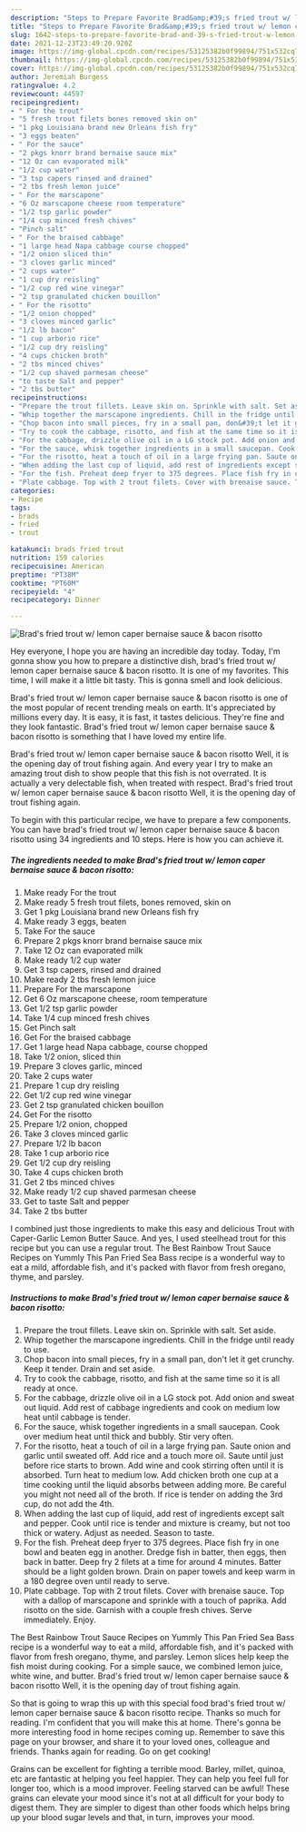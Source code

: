 ```yaml
---
description: "Steps to Prepare Favorite Brad&amp;#39;s fried trout w/ lemon caper bernaise sauce &amp;amp; bacon risotto"
title: "Steps to Prepare Favorite Brad&amp;#39;s fried trout w/ lemon caper bernaise sauce &amp;amp; bacon risotto"
slug: 1642-steps-to-prepare-favorite-brad-and-39-s-fried-trout-w-lemon-caper-bernaise-sauce-and-amp-bacon-risotto
date: 2021-12-23T23:49:20.920Z
image: https://img-global.cpcdn.com/recipes/53125382b0f99894/751x532cq70/brads-fried-trout-w-lemon-caper-bernaise-sauce-bacon-risotto-recipe-main-photo.jpg
thumbnail: https://img-global.cpcdn.com/recipes/53125382b0f99894/751x532cq70/brads-fried-trout-w-lemon-caper-bernaise-sauce-bacon-risotto-recipe-main-photo.jpg
cover: https://img-global.cpcdn.com/recipes/53125382b0f99894/751x532cq70/brads-fried-trout-w-lemon-caper-bernaise-sauce-bacon-risotto-recipe-main-photo.jpg
author: Jeremiah Burgess
ratingvalue: 4.2
reviewcount: 44597
recipeingredient:
- " For the trout"
- "5 fresh trout filets bones removed skin on"
- "1 pkg Louisiana brand new Orleans fish fry"
- "3 eggs beaten"
- " For the sauce"
- "2 pkgs knorr brand bernaise sauce mix"
- "12 Oz can evaporated milk"
- "1/2 cup water"
- "3 tsp capers rinsed and drained"
- "2 tbs fresh lemon juice"
- " For the marscapone"
- "6 Oz marscapone cheese room temperature"
- "1/2 tsp garlic powder"
- "1/4 cup minced fresh chives"
- "Pinch salt"
- " For the braised cabbage"
- "1 large head Napa cabbage course chopped"
- "1/2 onion sliced thin"
- "3 cloves garlic minced"
- "2 cups water"
- "1 cup dry reisling"
- "1/2 cup red wine vinegar"
- "2 tsp granulated chicken bouillon"
- " For the risotto"
- "1/2 onion chopped"
- "3 cloves minced garlic"
- "1/2 lb bacon"
- "1 cup arborio rice"
- "1/2 cup dry reisling"
- "4 cups chicken broth"
- "2 tbs minced chives"
- "1/2 cup shaved parmesan cheese"
- "to taste Salt and pepper"
- "2 tbs butter"
recipeinstructions:
- "Prepare the trout fillets. Leave skin on. Sprinkle with salt. Set aside."
- "Whip together the marscapone ingredients. Chill in the fridge until ready to use."
- "Chop bacon into small pieces, fry in a small pan, don&#39;t let it get crunchy. Keep it tender. Drain and set aside."
- "Try to cook the cabbage, risotto, and fish at the same time so it is all ready at once."
- "For the cabbage, drizzle olive oil in a LG stock pot. Add onion and sweat out liquid. Add rest of cabbage ingredients and cook on medium low heat until cabbage is tender."
- "For the sauce, whisk together ingredients in a small saucepan. Cook over medium heat until thick and bubbly. Stir very often."
- "For the risotto, heat a touch of oil in a large frying pan. Saute onion and garlic until sweated off. Add rice and a touch more oil. Saute until just before rice starts to brown. Add wine and cook stirring often until it is absorbed. Turn heat to medium low. Add chicken broth one cup at a time cooking until the liquid absorbs between adding more. Be careful you might not need all of the broth. If rice is tender on adding the 3rd cup, do not add the 4th."
- "When adding the last cup of liquid, add rest of ingredients except salt and pepper. Cook until rice is tender and mixture is creamy, but not too thick or watery. Adjust as needed. Season to taste."
- "For the fish. Preheat deep fryer to 375 degrees. Place fish fry in one bowl and beaten egg in another. Dredge fish in batter, then eggs, then back in batter. Deep fry 2 filets at a time for around 4 minutes. Batter should be a light golden brown. Drain on paper towels and keep warm in a 180 degree oven until ready to serve."
- "Plate cabbage. Top with 2 trout filets. Cover with brenaise sauce. Top with a dallop of marscapone and sprinkle with a touch of paprika. Add risotto on the side. Garnish with a couple fresh chives. Serve immediately. Enjoy."
categories:
- Recipe
tags:
- brads
- fried
- trout

katakunci: brads fried trout 
nutrition: 159 calories
recipecuisine: American
preptime: "PT38M"
cooktime: "PT60M"
recipeyield: "4"
recipecategory: Dinner

---
```



![Brad&#39;s fried trout w/ lemon caper bernaise sauce &amp; bacon risotto](https://img-global.cpcdn.com/recipes/53125382b0f99894/751x532cq70/brads-fried-trout-w-lemon-caper-bernaise-sauce-bacon-risotto-recipe-main-photo.jpg)

Hey everyone, I hope you are having an incredible day today. Today, I'm gonna show you how to prepare a distinctive dish, brad&#39;s fried trout w/ lemon caper bernaise sauce &amp; bacon risotto. It is one of my favorites. This time, I will make it a little bit tasty. This is gonna smell and look delicious.

Brad&#39;s fried trout w/ lemon caper bernaise sauce &amp; bacon risotto is one of the most popular of recent trending meals on earth. It's appreciated by millions every day. It is easy, it is fast, it tastes delicious. They're fine and they look fantastic. Brad&#39;s fried trout w/ lemon caper bernaise sauce &amp; bacon risotto is something that I have loved my entire life.

Brad&#39;s fried trout w/ lemon caper bernaise sauce &amp; bacon risotto Well, it is the opening day of trout fishing again. And every year I try to make an amazing trout dish to show people that this fish is not overrated. It is actually a very delectable fish, when treated with respect. Brad&#39;s fried trout w/ lemon caper bernaise sauce &amp; bacon risotto Well, it is the opening day of trout fishing again.


To begin with this particular recipe, we have to prepare a few components. You can have brad&#39;s fried trout w/ lemon caper bernaise sauce &amp; bacon risotto using 34 ingredients and 10 steps. Here is how you can achieve it.

<!--inarticleads1-->

##### The ingredients needed to make Brad&#39;s fried trout w/ lemon caper bernaise sauce &amp; bacon risotto:

1. Make ready  For the trout
1. Make ready 5 fresh trout filets, bones removed, skin on
1. Get 1 pkg Louisiana brand new Orleans fish fry
1. Make ready 3 eggs, beaten
1. Take  For the sauce
1. Prepare 2 pkgs knorr brand bernaise sauce mix
1. Take 12 Oz can evaporated milk
1. Make ready 1/2 cup water
1. Get 3 tsp capers, rinsed and drained
1. Make ready 2 tbs fresh lemon juice
1. Prepare  For the marscapone
1. Get 6 Oz marscapone cheese, room temperature
1. Get 1/2 tsp garlic powder
1. Take 1/4 cup minced fresh chives
1. Get Pinch salt
1. Get  For the braised cabbage
1. Get 1 large head Napa cabbage, course chopped
1. Take 1/2 onion, sliced thin
1. Prepare 3 cloves garlic, minced
1. Take 2 cups water
1. Prepare 1 cup dry reisling
1. Get 1/2 cup red wine vinegar
1. Get 2 tsp granulated chicken bouillon
1. Get  For the risotto
1. Prepare 1/2 onion, chopped
1. Take 3 cloves minced garlic
1. Prepare 1/2 lb bacon
1. Take 1 cup arborio rice
1. Get 1/2 cup dry reisling
1. Take 4 cups chicken broth
1. Get 2 tbs minced chives
1. Make ready 1/2 cup shaved parmesan cheese
1. Get to taste Salt and pepper
1. Take 2 tbs butter


I combined just those ingredients to make this easy and delicious Trout with Caper-Garlic Lemon Butter Sauce. And yes, I used steelhead trout for this recipe but you can use a regular trout. The Best Rainbow Trout Sauce Recipes on Yummly This Pan Fried Sea Bass recipe is a wonderful way to eat a mild, affordable fish, and it&#39;s packed with flavor from fresh oregano, thyme, and parsley. 

<!--inarticleads2-->

##### Instructions to make Brad&#39;s fried trout w/ lemon caper bernaise sauce &amp; bacon risotto:

1. Prepare the trout fillets. Leave skin on. Sprinkle with salt. Set aside.
1. Whip together the marscapone ingredients. Chill in the fridge until ready to use.
1. Chop bacon into small pieces, fry in a small pan, don&#39;t let it get crunchy. Keep it tender. Drain and set aside.
1. Try to cook the cabbage, risotto, and fish at the same time so it is all ready at once.
1. For the cabbage, drizzle olive oil in a LG stock pot. Add onion and sweat out liquid. Add rest of cabbage ingredients and cook on medium low heat until cabbage is tender.
1. For the sauce, whisk together ingredients in a small saucepan. Cook over medium heat until thick and bubbly. Stir very often.
1. For the risotto, heat a touch of oil in a large frying pan. Saute onion and garlic until sweated off. Add rice and a touch more oil. Saute until just before rice starts to brown. Add wine and cook stirring often until it is absorbed. Turn heat to medium low. Add chicken broth one cup at a time cooking until the liquid absorbs between adding more. Be careful you might not need all of the broth. If rice is tender on adding the 3rd cup, do not add the 4th.
1. When adding the last cup of liquid, add rest of ingredients except salt and pepper. Cook until rice is tender and mixture is creamy, but not too thick or watery. Adjust as needed. Season to taste.
1. For the fish. Preheat deep fryer to 375 degrees. Place fish fry in one bowl and beaten egg in another. Dredge fish in batter, then eggs, then back in batter. Deep fry 2 filets at a time for around 4 minutes. Batter should be a light golden brown. Drain on paper towels and keep warm in a 180 degree oven until ready to serve.
1. Plate cabbage. Top with 2 trout filets. Cover with brenaise sauce. Top with a dallop of marscapone and sprinkle with a touch of paprika. Add risotto on the side. Garnish with a couple fresh chives. Serve immediately. Enjoy.


The Best Rainbow Trout Sauce Recipes on Yummly This Pan Fried Sea Bass recipe is a wonderful way to eat a mild, affordable fish, and it&#39;s packed with flavor from fresh oregano, thyme, and parsley. Lemon slices help keep the fish moist during cooking. For a simple sauce, we combined lemon juice, white wine, and butter. Brad&#39;s fried trout w/ lemon caper bernaise sauce &amp; bacon risotto Well, it is the opening day of trout fishing again. 

So that is going to wrap this up with this special food brad&#39;s fried trout w/ lemon caper bernaise sauce &amp; bacon risotto recipe. Thanks so much for reading. I'm confident that you will make this at home. There's gonna be more interesting food in home recipes coming up. Remember to save this page on your browser, and share it to your loved ones, colleague and friends. Thanks again for reading. Go on get cooking!

Grains can be excellent for fighting a terrible mood. Barley, millet, quinoa, etc are fantastic at helping you feel happier. They can help you feel full for longer too, which is a mood improver. Feeling starved can be awful! These grains can elevate your mood since it's not at all difficult for your body to digest them. They are simpler to digest than other foods which helps bring up your blood sugar levels and that, in turn, improves your mood.
